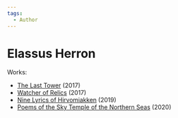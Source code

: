 ```yaml
---
tags:
  - Author
---
```


# Elassus Herron

Works:

- [The Last Tower](./thelasttower.md) (2017)
- [Watcher of Relics](./watcherofrelics.md) (2017)
- [Nine Lyrics of Hirvomiakken](.//ninelyricsofhirvomiakken.md) (2019)
- [Poems of the Sky Temple of the Northern Seas](./poemsoftheskytempleofthenorthernseas.md) (2020)